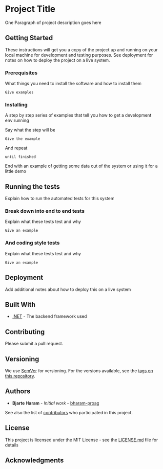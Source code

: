# Project Title

One Paragraph of project description goes here

## Getting Started

These instructions will get you a copy of the project up and running on your local machine for development and testing purposes. See deployment for notes on how to deploy the project on a live system.

### Prerequisites

What things you need to install the software and how to install them

```
Give examples
```

### Installing

A step by step series of examples that tell you how to get a development env running

Say what the step will be

```
Give the example
```

And repeat

```
until finished
```

End with an example of getting some data out of the system or using it for a little demo

## Running the tests

Explain how to run the automated tests for this system

### Break down into end to end tests

Explain what these tests test and why

```
Give an example
```

### And coding style tests

Explain what these tests test and why

```
Give an example
```

## Deployment

Add additional notes about how to deploy this on a live system

## Built With

* [.NET](https://dotnet.microsoft.com/) - The backend framework used

## Contributing

Please submit a pull request.

## Versioning

We use [SemVer](http://semver.org/) for versioning. For the versions available, see the [tags on this repository](https://github.com/bharam-proag/tags). 

## Authors

* **Bjarte Haram** - *Initial work* - [bharam-proag](https://github.com/bharam-proag/readme-sample)

See also the list of [contributors](https://github.com/bharam-proag/contributors) who participated in this project.

## License

This project is licensed under the MIT License - see the [LICENSE.md](LICENSE.md) file for details

## Acknowledgments
